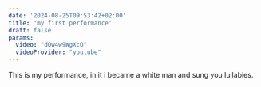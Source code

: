 ```yaml
---
date: '2024-08-25T09:53:42+02:00'
title: 'my first performance'
draft: false
params:
  video: "dQw4w9WgXcQ" 
  videoProvider: "youtube" 
---
```


This is my performance, in it i became a white man and sung you lullabies.